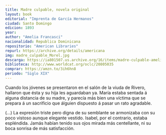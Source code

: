 ```yaml
---
title: Madre culpable, novela original
layout: book
editorial: "Imprenta de García Hermanos"
ciudad: Santo Domingo
edicion: 1893
year: 
author: "Amelia Francasci"
nacionalidad: Republica Dominicana
repositorio: "American Libraries"
repurl: https://archive.org/details/americana
img: madre_culpable_Morel.jpg
descarga: https://ia801507.us.archive.org/16/items/madre-culpable-amelia-francasci/Madre%20culpable%20-%20Amelia%20Francasci.pdf
biblioteca: http://www.worldcat.org/oclc/20805035
comprar: https://amzn.to/3ih6hn8
periodo: "Siglo XIX"
---
```

 
Cuando los jóvenes se presentaron en el salón de la viuda de Rivero, hallaron que ésta y su hija les aguardaban ya. María estaba sentada á alguna distancia de su madre, y parecía más bien una víctima que se prepara á un sacrificio que álguien dispuesto á pasar un rato agradable. 

(...) 
La expresión triste pero digna de su semblante se armonizaba con su poco vistoso aunque elegante vestido. Isabel, por el contrario, estaba espléndida. Jamás habían tenido sus ojos mirada más centellante, ni su boca sonrisa de más satisfacción.
